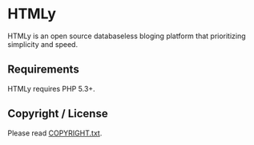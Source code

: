 HTMLy
=====

HTMLy is an open source databaseless bloging platform that prioritizing simplicity and speed.

Requirements
------------

HTMLy requires PHP 5.3+.

Copyright / License
-------------------

Please read [COPYRIGHT.txt](https://github.com/danpros/htmly/blob/master/COPYRIGHT.txt).
